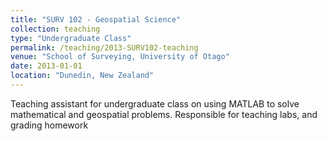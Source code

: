 ```yaml
---
title: "SURV 102 - Geospatial Science"
collection: teaching
type: "Undergraduate Class"
permalink: /teaching/2013-SURV102-teaching
venue: "School of Surveying, University of Otago"
date: 2013-01-01
location: "Dunedin, New Zealand"
---
```


Teaching assistant for undergraduate class on using MATLAB to solve mathematical and geospatial problems. Responsible for teaching labs, and grading homework


